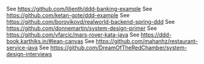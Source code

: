 See https://github.com/lilienth/ddd-banking-example
See https://github.com/ketan-gote/ddd-example
See https://github.com/borovikovd/realworld-backend-spring-ddd
See https://github.com/donnemartin/system-design-primer
See https://github.com/vfarcic/mars-rover-kata-java
See https://ddd-book.karthiks.in/#lean-canvas
See https://github.com/mahanhz/restaurant-service-java
See https://github.com/DreamOfTheRedChamber/system-design-interviews
